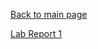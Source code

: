 [Back to main page](https://lykevin2341.github.io/cse15l-lab-reports/index.html)

[Lab Report 1](https://lykevin2341.github.io/cse15l-lab-reports/lab-report-1-week-2.html)
